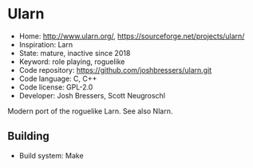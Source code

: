 # Ularn

- Home: http://www.ularn.org/, https://sourceforge.net/projects/ularn/
- Inspiration: Larn
- State: mature, inactive since 2018
- Keyword: role playing, roguelike
- Code repository: https://github.com/joshbressers/ularn.git
- Code language: C, C++
- Code license: GPL-2.0
- Developer: Josh Bressers, Scott Neugroschl

Modern port of the roguelike Larn.
See also Nlarn.

## Building

- Build system: Make
